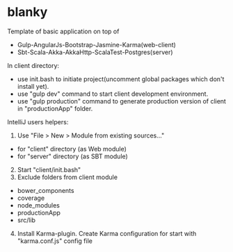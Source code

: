 # blanky

Template of basic application on top of
 - Gulp-AngularJs-Bootstrap-Jasmine-Karma(web-client)
 - Sbt-Scala-Akka-AkkaHttp-ScalaTest-Postgres(server)

In client directory:
 - use init.bash to initiate project(uncomment global packages which don't install yet).
 - use "gulp dev" command to start client development environment.
 - use "gulp production" command to generate production version of client in "productionApp" folder.
 
IntelliJ users helpers:
 1. Use "File > New > Module from existing sources..."
   - for "client" directory (as Web module)
   - for "server" directory (as SBT module)
 2. Start "client/init.bash" 
 3. Exclude folders from client module
   - bower_components
   - coverage
   - node_modules
   - productionApp
   - src/lib
 4. Install Karma-plugin. Create Karma configuration for start with "karma.conf.js" config file